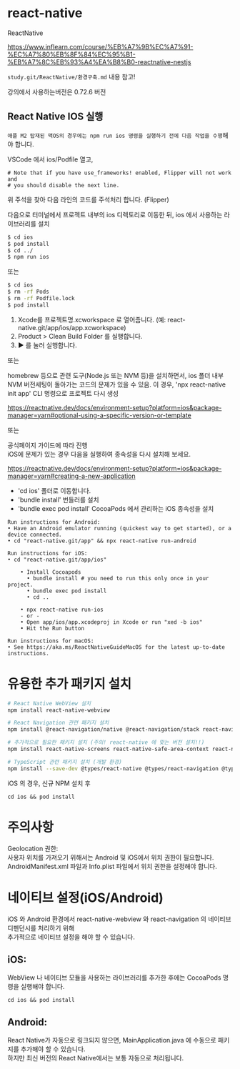 # react-native

ReactNative

https://www.inflearn.com/course/%EB%A7%9B%EC%A7%91-%EC%A7%80%EB%8F%84%EC%95%B1-%EB%A7%8C%EB%93%A4%EA%B8%B0-reactnative-nestjs

`study.git/ReactNative/환경구축.md` 내용 참고!

강의에서 사용하는버전은 0.72.6 버전

## React Native IOS 실행

`애플 M2 탑재된 맥OS의 경우에는 npm run ios 명령을 실행하기 전에 다음 작업을 수행`해야 합니다.

VSCode 에서 ios/Podfile 열고,

```
# Note that if you have use_frameworks! enabled, Flipper will not work and
# you should disable the next line.
```

위 주석을 찾아 다음 라인의 코드를 주석처리 합니다. (Flipper)

다음으로 터미널에서 프로젝트 내부의 ios 디렉토리로 이동한 뒤, ios 에서 사용하는 라이브러리를 설치

```bash
$ cd ios
$ pod install
$ cd ../
$ npm run ios
```

또는

```bash
$ cd ios
$ rm -rf Pods
$ rm -rf Podfile.lock
$ pod install
```

1. Xcode를 프로젝트명.xcworkspace 로 열어줍니다. (예: react-native.git/app/ios/app.xcworkspace)
2. Product > Clean Build Folder 를 실행합니다.
3. ▶︎ 를 눌러 실행합니다.

또는

homebrew 등으로 관련 도구(Node.js 또는 NVM 등)을 설치하면서,
ios 폴더 내부 NVM 버전세팅이 돌아가는 코드의 문제가 있을 수 있음.
이 경우, 'npx react-native init app' CLI 명령으로 프로젝트 다시 생성

https://reactnative.dev/docs/environment-setup?platform=ios&package-manager=yarn#optional-using-a-specific-version-or-template

또는

공식페이지 가이드에 따라 진행  
iOS에 문제가 있는 경우 다음을 실행하여 종속성을 다시 설치해 보세요.

https://reactnative.dev/docs/environment-setup?platform=ios&package-manager=yarn#creating-a-new-application

- 'cd ios' 폴더로 이동합니다.
- 'bundle install' 번들러를 설치
- 'bundle exec pod install' CocoaPods 에서 관리하는 iOS 종속성을 설치

```
Run instructions for Android:
• Have an Android emulator running (quickest way to get started), or a device connected.
• cd "react-native.git/app" && npx react-native run-android

Run instructions for iOS:
• cd "react-native.git/app/ios"

    • Install Cocoapods
      • bundle install # you need to run this only once in your project.
      • bundle exec pod install
      • cd ..

    • npx react-native run-ios
    - or -
    • Open app/ios/app.xcodeproj in Xcode or run "xed -b ios"
    • Hit the Run button

Run instructions for macOS:
• See https://aka.ms/ReactNativeGuideMacOS for the latest up-to-date instructions.
```

# 유용한 추가 패키지 설치

```bash
# React Native WebView 설치
npm install react-native-webview

# React Navigation 관련 패키지 설치
npm install @react-navigation/native @react-navigation/stack react-navigation-stack

# 추가적으로 필요한 패키지 설치 (주의! react-native 에 맞는 버전 설치!!)
npm install react-native-screens react-native-safe-area-context react-native-gesture-handler@^2.16.0

# TypeScript 관련 패키지 설치 (개발 환경)
npm install --save-dev @types/react-native @types/react-navigation @types/react-navigation-stack
```

iOS 의 경우, 신규 NPM 설치 후

```
cd ios && pod install
```

# 주의사항

Geolocation 권한:  
사용자 위치를 가져오기 위해서는 Android 및 iOS에서 위치 권한이 필요합니다. AndroidManifest.xml 파일과 Info.plist 파일에서 위치 권한을 설정해야 합니다.

# 네이티브 설정(iOS/Android)

iOS 와 Android 환경에서 react-native-webview 와 react-navigation 의 네이티브 디펜던시를 처리하기 위해  
추가적으로 네이티브 설정을 해야 할 수 있습니다.

## iOS:

WebView 나 네이티브 모듈을 사용하는 라이브러리를 추가한 후에는 CocoaPods 명령을 실행해야 합니다.

```
cd ios && pod install
```

## Android:

React Native가 자동으로 링크되지 않으면, MainApplication.java 에 수동으로 패키지를 추가해야 할 수 있습니다.  
하지만 최신 버전의 React Native에서는 보통 자동으로 처리됩니다.
